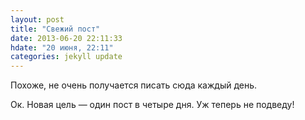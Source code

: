 ```yaml
---
layout: post
title: "Свежий пост"
date: 2013-06-20 22:11:33
hdate: "20 июня, 22:11"
categories: jekyll update
---
```

Похоже, не очень получается писать сюда каждый день.

Ок. Новая цель — один пост в четыре дня. Уж теперь не подведу!